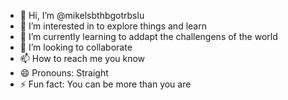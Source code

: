 - 👋 Hi, I’m @mikelsbthbgotrbslu
- 👀 I’m interested in to explore things and learn 
- 🌱 I’m currently learning to addapt the challengens of the world
- 💞️ I’m looking to collaborate 
- 📫 How to reach me you know
- 😄 Pronouns: Straight
- ⚡ Fun fact: You can be more than you are
